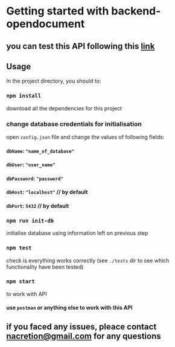 # Getting started with backend-opendocument
## you can test this API following this [link](https::/opendocument.nacretion.space)

## Usage
In the project directory, you should to:

### `npm install`

download all the dependencies for this project

### change database credentials for initialisation

open `config.json` file and change the values of following fields:

#### `dbName`: `"name_of_database"`
#### `dbUser`: `"user_name"`
#### `dbPassword`: `"password"`
#### `dbHost`: `"localhost"` // by default
#### `dbPort`: `5432` // by default

### `npm run init-db`

initialise database using information left on previous step

### `npm test`

check is everything works correctly (see `./tests` dir to see which functionality have been tested)

### `npm start`

to work with API

#### use `postman` or anything else to work with this API


## if you faced any issues, pleace contact nacretion@gmail.com for any questions